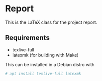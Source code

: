 # Report
This is the LaTeX class for the project report.

## Requirements

* texlive-full
* latexmk (for building with Make)

This can be installed in a Debian distro with

```bash
# apt install texlive-full latexmk
```

